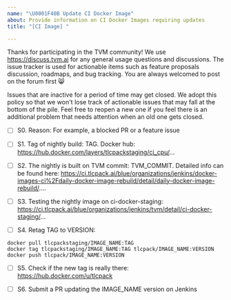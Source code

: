 ```yaml
---
name: "\U0001F40B Update CI Docker Image"
about: Provide information on CI Docker Images requiring updates
title: "[CI Image] "

---
```


Thanks for participating in the TVM community! We use https://discuss.tvm.ai for any general usage questions and discussions. The issue tracker is used for actionable items such as feature proposals discussion, roadmaps, and bug tracking.  You are always welcomed to post on the forum first :smile_cat:

Issues that are inactive for a period of time may get closed. We adopt this policy so that we won't lose track of actionable issues that may fall at the bottom of the pile. Feel free to reopen a new one if you feel there is an additional problem that needs attention when an old one gets closed.

- [ ] S0. Reason: For example, a blocked PR or a feature issue

- [ ] S1. Tag of nightly build: TAG. Docker hub: https://hub.docker.com/layers/tlcpackstaging/ci_cpu/...

- [ ] S2. The nightly is built on TVM commit: TVM_COMMIT. Detailed info can be found here: https://ci.tlcpack.ai/blue/organizations/jenkins/docker-images-ci%2Fdaily-docker-image-rebuild/detail/daily-docker-image-rebuild/....

- [ ] S3. Testing the nightly image on ci-docker-staging: https://ci.tlcpack.ai/blue/organizations/jenkins/tvm/detail/ci-docker-staging/...

- [ ] S4. Retag TAG to VERSION:
```
docker pull tlcpackstaging/IMAGE_NAME:TAG
docker tag tlcpackstaging/IMAGE_NAME:TAG tlcpack/IMAGE_NAME:VERSION
docker push tlcpack/IMAGE_NAME:VERSION
```

- [ ] S5. Check if the new tag is really there: https://hub.docker.com/u/tlcpack

- [ ] S6. Submit a PR updating the IMAGE_NAME version on Jenkins
